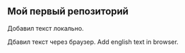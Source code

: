 ## Мой первый репозиторий

Добавил текст локально.

Дбавил текст через браузер. Add english text in browser.
